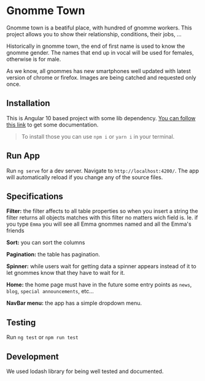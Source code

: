 # Gnomme Town

Gnomme town is a beatiful place, with hundred of gnomme workers. This project allows you to show their relationship, conditions, their jobs, ...

Historically in gnomme town, the end of first name is used to know the gnomme gender. The names that end up in vocal will be used for females, otherwise is for male.

As we know, all gnommes has new smartphones well updated with latest version of chrome or firefox. Images are being catched and requested only once.

## Installation

This is Angular 10 based project with some lib dependency.
[You can follow this link](https://angular.io/guide/setup-local) to get some documentation.
>To install those you can use `npm i` or `yarn i` in your terminal.

## Run App

Run `ng serve` for a dev server. Navigate to `http://localhost:4200/`. The app will automatically reload if you change any of the source files.

## Specifications

**Filter:** the filter affects to all table properties so when you insert a string the filter returns all objects matches with this filter no matters wich field is. Ie. if you type `Emma` you will see all Emma gnommes named and all the Emma's friends

**Sort:** you can sort the columns

**Pagination:** the table has pagination.

**Spinner:** while users wait for getting data a spinner appears instead of it to let gnommes know that they have to wait for it.

**Home:** the home page must have in the future some entry points as `news`, `blog`, `special announcements`, etc...

**NavBar menu:** the app has a simple dropdown menu.


## Testing

Run `ng test` or `npm run test`

## Development

We used lodash library for being well tested and documented.
